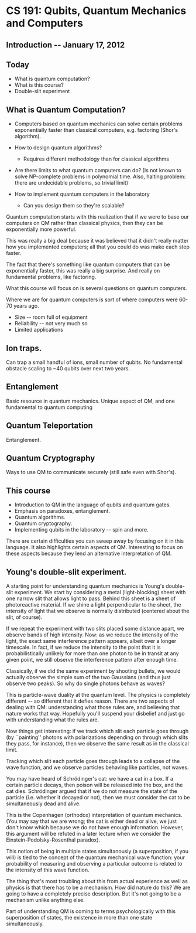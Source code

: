 CS 191: Qubits, Quantum Mechanics and Computers
===============================================
Introduction -- January 17, 2012
--------------------------------

Today
-----

* What is quantum computation?
* What is this course?
* Double-slit experiment

What is Quantum Computation?
-------

* Computers based on quantum mechanics can solve certain problems
  exponentially faster than classical computers, e.g. factoring
  (Shor's algorithm).

* How to design quantum algorithms?
  + Requires different methodology than for classical algorithms
* Are there limits to what quantum computers can do? (Is not known to solve
  NP-complete problems in polynomial time. Also, halting problem: there are
  undecidable problems, so trivial limit)
* How to implement quantum computers in the laboratory
  + Can you design them so they're scalable?

Quantum computation starts with this realization that if we were to
base our computers on QM rather than classical physics, then they can
be exponentially more powerful.

This was really a big deal because it was believed that it didn't
really matter how you implemented computers; all that you could do was
make each step faster.

The fact that there's something like quantum computers that can be
exponentially faster, this was really a big surprise. And really on
fundamental problems, like factoring.

What this course will focus on is several questions on quantum computers.

Where we are for quantum computers is sort of where computers were
60-70 years ago.

* Size -- room full of equipment
* Reliability -- not very much so
* Limited applications

Ion traps.
------
Can trap a small handful of ions, small number of qubits. No
fundamental obstacle scaling to ~40 qubits over next two years.

Entanglement
------
Basic resource in quantum mechanics. Unique aspect of QM, and one
fundamental to quantum computing

Quantum Teleportation
------
Entanglement.

Quantum Cryptography
------
Ways to use QM to communicate securely (still safe even with Shor's).

This course
-----------

* Introduction to QM in the language of qubits and quantum gates.
* Emphasis on paradoxes, entanglement.
* Quantum algorithms.
* Quantum cryptography.
* Implementing qubits in the laboratory -- spin and more.

There are certain difficulties you can sweep away by focusing on it in
this language. It also highlights certain aspects of QM. Interesting
to focus on these aspects because they lend an alternative
interpretation of QM.

Young's double-slit experiment.
----------

A starting point for understanding quantum mechanics is Young's double-slit
experiment. We start by considering a metal (light-blocking) sheet with one
narrow slit that allows light to pass. Behind this sheet is a sheet of
photoreactive material. If we shine a light perpendicular to the sheet, the
intensity of light that we observe is normally distributed (centered about
the slit, of course).

If we repeat the experiment with two slits placed some distance apart, we
observe bands of high intensity. Now: as we reduce the intensity of the
light, the exact same interference pattern appears, albeit over a longer
timescale. In fact, if we reduce the intensity to the point that it is
probabilistically unlikely for more than one photon to be in transit at any
given point, we still observe the interference pattern after enough time.

Classically, if we did the same experiment by shooting bullets, we would
actually observe the simple sum of the two Gaussians (and thus just observe
two peaks). So why do single photons behave as waves?

This is particle-wave duality at the quantum level. The physics is
completely different -- so different that it defies reason. There are two
aspects of dealing with QM: understanding what those rules are, and
believing that nature works that way. Hopefully you'll suspend your
disbelief and just go with understanding what the rules are.

Now things get interesting: if we track which slit each particle goes
through (by ``painting'' photons with polarizations depending on through
which slits they pass, for instance), then we observe the same result as in
the classical limit.

Tracking which slit each particle goes through leads to a collapse of the
wave function, and we observe particles behaving like particles, not waves.

You may have heard of Schrödinger's cat: we have a cat in a box. If a
certain particle decays, then poison will be released into the box, and the
cat dies. Schrödinger argued that if we do not measure the state of the
particle (i.e. whether it decayed or not), then we must consider the cat to
be simultaneously dead and alive.

This is the Copenhagen (orthodox) interpretation of quantum mechanics. (You
may say that we are wrong; the cat is either dead or alive, we just don't
know which because we do not have enough information. However, this
argument will be refuted in a later lecture when we consider the
Einstein-Podolsky-Rosenthal paradox).

This notion of being in multiple states simultanously (a superposition, if
you will) is tied to the concept of the quantum mechanical wave function:
your probability of measuring and observing a particular outcome is related
to the intensity of this wave function.

The thing that's most troubling about this from actual experience as
well as physics is that there has to be a mechanism. How did nature do
this? We are going to have a completely precise description. But it's
not going to be a mechanism unlike anything else.

Part of understanding QM is coming to terms psychologically with this
superposition of states, the existence in more than one state
simultaneously.
